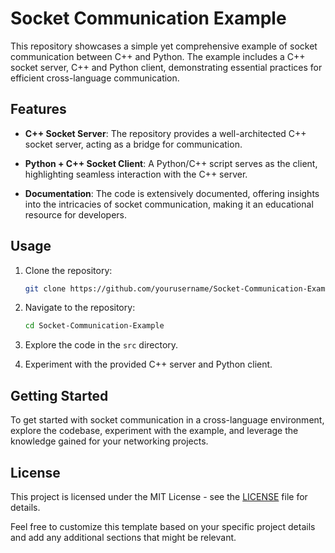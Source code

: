 # Socket Communication Example

This repository showcases a simple yet comprehensive example of socket communication between C++ and Python. The example includes a C++ socket server, C++ and Python client, demonstrating essential practices for efficient cross-language communication.

## Features

- **C++ Socket Server**: The repository provides a well-architected C++ socket server, acting as a bridge for communication.
  
- **Python + C++ Socket Client**: A Python/C++ script serves as the client, highlighting seamless interaction with the C++ server.

- **Documentation**: The code is extensively documented, offering insights into the intricacies of socket communication, making it an educational resource for developers.

## Usage

1. Clone the repository:

    ```bash
    git clone https://github.com/yourusername/Socket-Communication-Example.git
    ```

2. Navigate to the repository:

    ```bash
    cd Socket-Communication-Example
    ```

3. Explore the code in the `src` directory.

4. Experiment with the provided C++ server and Python client.

## Getting Started

To get started with socket communication in a cross-language environment, explore the codebase, experiment with the example, and leverage the knowledge gained for your networking projects.

## License

This project is licensed under the MIT License - see the [LICENSE](LICENSE) file for details.


Feel free to customize this template based on your specific project details and add any additional sections that might be relevant.
